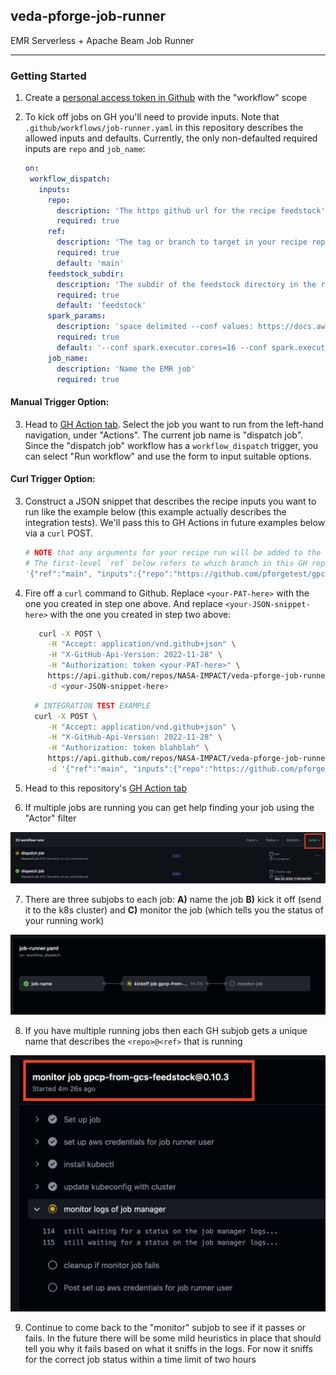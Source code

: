 ## veda-pforge-job-runner
EMR Serverless + Apache Beam Job Runner


---

### Getting Started

1. Create a [personal access token in Github](https://docs.github.com/en/enterprise-server@3.9/authentication/keeping-your-account-and-data-secure/managing-your-personal-access-tokens) with the "workflow" scope


2. To kick off jobs on GH you'll need to provide inputs. Note that `.github/workflows/job-runner.yaml` in this repository describes the allowed inputs and defaults. Currently, the only non-defaulted required inputs are `repo` and `job_name`:

    ```yaml
   on:
     workflow_dispatch:
       inputs:
         repo:
           description: 'The https github url for the recipe feedstock'
           required: true
         ref:
           description: 'The tag or branch to target in your recipe repo'
           required: true
           default: 'main'
         feedstock_subdir:
           description: 'The subdir of the feedstock directory in the repo'
           required: true
           default: 'feedstock'
         spark_params:
           description: 'space delimited --conf values: https://docs.aws.amazon.com/emr/latest/EMR-Serverless-UserGuide/jobs-spark.html'
           required: true
           default: '--conf spark.executor.cores=16 --conf spark.executor.memory=60G --conf spark.executor.memoryOverhead=60G --conf spark.driver.memory=10G --conf spark.driver.memoryOverhead=4G --conf spark.shuffle.file.buffer=64k --conf spark.default.parallelism=1280 --conf spark.emr-serverless.executor.disk=200G'
         job_name:
           description: 'Name the EMR job'
           required: true
    ```

#### Manual Trigger Option:

3. Head to [GH Action tab](https://github.com/NASA-IMPACT/veda-pforge-job-runner/actions). Select the job you want to run from the left-hand navigation, under "Actions". The current job name is "dispatch job". Since the "dispatch job" workflow has a `workflow_dispatch` trigger, you can select "Run workflow" and use the form to input suitable options.
 
#### Curl Trigger Option:

3. Construct a JSON snippet that describes the recipe inputs you want to run like the example below (this example actually describes the integration tests). We'll pass this to GH Actions in future examples below via a `curl` POST.

    ```bash
    # NOTE that any arguments for your recipe run will be added to the `inputs` hash
    # The first-level `ref` below refers to which branch in this GH repositry we want to run things against 
    '{"ref":"main", "inputs":{"repo":"https://github.com/pforgetest/gpcp-from-gcs-feedstock.git","ref":"0.10.3"}}'
    ```

4. Fire off a `curl` command to Github. Replace `<your-PAT-here>` with the one you created in step one above. And replace `<your-JSON-snippet-here>` with the one you created in step two above:

    ```bash
       curl -X POST \
         -H "Accept: application/vnd.github+json" \
         -H "X-GitHub-Api-Version: 2022-11-28" \
         -H "Authorization: token <your-PAT-here>" \
         https://api.github.com/repos/NASA-IMPACT/veda-pforge-job-runner/actions/workflows/job-runner.yaml/dispatches \
         -d <your-JSON-snippet-here>
    ```
   
    ```bash
      # INTEGRATION TEST EXAMPLE
      curl -X POST \
         -H "Accept: application/vnd.github+json" \
         -H "X-GitHub-Api-Version: 2022-11-28" \
         -H "Authorization: token blahblah" \
         https://api.github.com/repos/NASA-IMPACT/veda-pforge-job-runner/actions/workflows/job-runner.yaml/dispatches \
         -d '{"ref":"main", "inputs":{"repo":"https://github.com/pforgetest/gpcp-from-gcs-feedstock.git","ref":"0.10.3"}}'
    ```

5. Head to this repository's [GH Action tab](https://github.com/NASA-IMPACT/veda-pforge-job-runner/actions)

6. If multiple jobs are running you can get help finding your job using the "Actor" filter

![](docs/img/xfilter_job.png)

7. There are three subjobs to each job: **A)** name the job **B)** kick it off (send it to the k8s cluster) and **C)** monitor the job (which tells you the status of your running work)

![](docs/img/xwatch_job.png)

8. If you have multiple running jobs then each GH subjob gets a unique name that describes the `<repo>@<ref>` that is running

![](docs/img/xmonitor_job.png)


9. Continue to come back to the "monitor" subjob to see if it passes or fails. In the future there will be some mild heuristics in place that should tell you why it fails based on what it sniffs in the logs. For now it sniffs for the correct job status within a time limit of two hours
